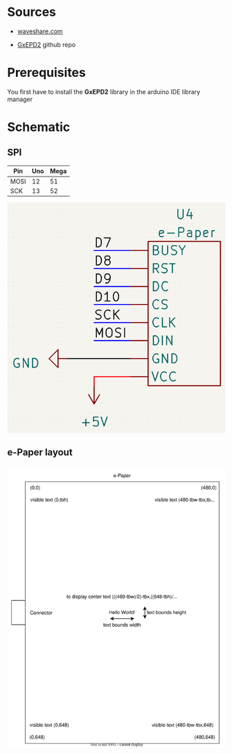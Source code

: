 # Sources

- [waveshare.com](https://www.waveshare.com/wiki/5.83inch_e-Paper_HAT_(B)_Manual#Working_With_Arduino)

- [GxEPD2](https://github.com/ZinggJM/GxEPD2) github repo

# Prerequisites

You first have to install the **GxEPD2** library in the arduino IDE library manager

# Schematic

## SPI

| Pin  | Uno | Mega |
| ---- | --- | ---- |
| MOSI | 12  | 51   |
| SCK  | 13  | 52   |

![pinout](images/pinout.png)

## e-Paper layout
![diagram](images/e-Paper_diagram.svg)
